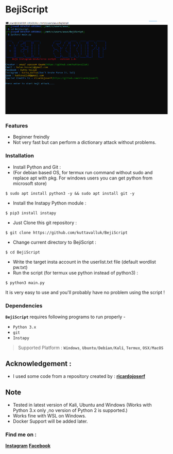 # BejiScript

<p align="center">
  <img src="ss.png">
</p>

### Features

- Beginner freindly
- Not very fast but can perform a dictionary attack without problems.

### Installation

- Install Python and Git :
- (For debian based OS, for termux run command without sudo and replace apt with pkg. For windows users you can get python from microsoft store) 
```
$ sudo apt install python3 -y && sudo apt install git -y
```
- Install the Instapy Python module :
```
$ pip3 install instapy
```
- Just Clone this git repository :
```
$ git clone https://github.com/kuttavalluk/BejiScript
```

- Change current directory to BejiScript :
```
$ cd BejiScript
```
-  Write the target insta account in the userlist.txt file (default wordlist pw.txt)
-  Run the script (for termux use python instead of python3) :
```
$ python3 main.py
```
It is very easy to use and you'll probably have no problem using the script !

### Dependencies

**`BejiScript`** requires following programs to run properly - 
- `Python 3.x`
- `git`
- `Instapy`

> Supported Platform : **`Windows`**, **`Ubuntu/Debian/Kali`**, **`Termux`**, **`OSX/MacOS`**

## Acknowledgement :
- I used some code from a repository created by : [**ricardojoserf**](https://github.com/ricardojoserf)

## Note
- Tested in latest version of Kali, Ubuntu and Windows (Works with Python 3.x only ,no version of Python 2 is supported.)
- Works fine with WSL on Windows.
- Docker Support will be added later.
### Find me on :
[**Instagram**](https://www.instagram.com/kutta_valluk)
[**Facebook**](https://www.facebook.com/kutta.valluk)
